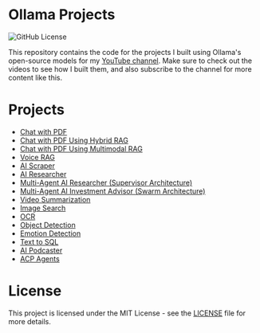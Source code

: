 # Ollama Projects
![GitHub License](https://img.shields.io/github/license/NarimanN2/ollama-playground?style=for-the-badge&link=LICENSE)

This repository contains the code for the projects I built using Ollama's open-source models for my [YouTube channel](https://www.youtube.com/@NarimanCodes). Make sure to check out the videos to see how I built them, and also subscribe to the channel for more content like this.

# Projects
- [Chat with PDF](/chat-with-pdf/README.md)
- [Chat with PDF Using Hybrid RAG](/hybrid-retrieval-rag/README.md)
- [Chat with PDF Using Multimodal RAG](/multi-modal-rag/README.md)
- [Voice RAG](/voice-rag/README.md)
- [AI Scraper](/ai-scraper/README.md)
- [AI Researcher](/ai-researcher/README.md)
- [Multi-Agent AI Researcher (Supervisor Architecture)](/multi-agent-researcher/README.md)
- [Multi-Agent AI Investment Advisor (Swarm Architecture)](/multi-agent-investment-advisor/README.md)
- [Video Summarization](/video-summarization/README.md)
- [Image Search](/image-search/README.md)
- [OCR](/ocr/README.md)
- [Object Detection](/object-detection/README.md)
- [Emotion Detection](/emotion-detection/README.md)
- [Text to SQL](/text-to-sql/README.md)
- [AI Podcaster](/ai-podcaster/README.md)
- [ACP Agents](/acp-agents/README.md)

# License
This project is licensed under the MIT License - see the [LICENSE](LICENSE) file for more details.
